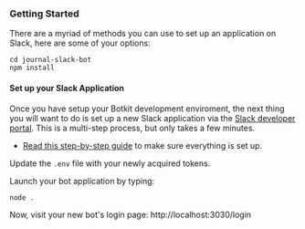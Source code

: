 

### Getting Started

There are a myriad of methods you can use to set up an application on Slack, here are some of your options:

```
cd journal-slack-bot
npm install
```

#### Set up your Slack Application 
Once you have setup your Botkit development enviroment, the next thing you will want to do is set up a new Slack application via the [Slack developer portal](https://api.slack.com/). This is a multi-step process, but only takes a few minutes. 

* [Read this step-by-step guide](https://github.com/howdyai/botkit/blob/master/docs/slack-events-api.md) to make sure everything is set up. 

Update the `.env` file with your newly acquired tokens.

Launch your bot application by typing:

`node .`

Now, visit your new bot's login page: http://localhost:3030/login



